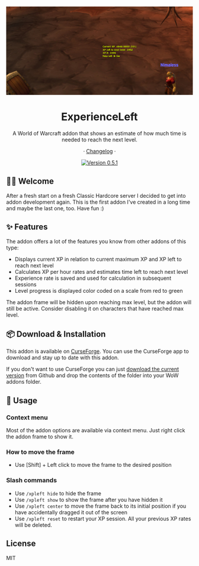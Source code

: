 <div align="center">

![Screenshot][image-screenshot]

# ExperienceLeft

A World of Warcraft addon that shows an estimate of how much time is needed to reach the next level.

· [Changelog](./CHANGELOG.md) ·

[![Version 0.5.1][github-release-shield]][github-release-link]

</div>

## 👋🏻 Welcome

After a fresh start on a fresh Classic Hardcore server I decided to get into addon development again. This is the first addon I've created in a long time and maybe the last one, too. Have fun :)

## ✨ Features

The addon offers a lot of the features you know from other addons of this type:

-   Displays current XP in relation to current maximum XP and XP left to reach next level
-   Calculates XP per hour rates and estimates time left to reach next level
-   Experience rate is saved and used for calculation in subsequent sessions
-   Level progress is displayed color coded on a scale from red to green

The addon frame will be hidden upon reaching max level, but the addon will still be active. Consider disabling it on characters that have reached max level.

## 📦 Download & Installation

This addon is available on [CurseForge][curseforge-release-link]. You can use the CurseForge app to download and stay up to date with this addon.

If you don't want to use CurseForge you can just [download the current version][github-release-link] from Github and drop the contents of the folder into your WoW addons folder.

## 🔨 Usage

### Context menu

Most of the addon options are available via context menu. Just right click the addon frame to show it.

### How to move the frame

-   Use [Shift] + Left click to move the frame to the desired position

### Slash commands

-   Use `/xpleft hide` to hide the frame
-   Use `/xpleft show` to show the frame after you have hidden it
-   Use `/xpleft center` to move the frame back to its initial position if you have accidentally dragged it out of the screen
-   Use `/xpleft reset` to restart your XP session. All your previous XP rates will be deleted.

## License

MIT

<!-- Links -->

[curseforge-release-link]: https://www.curseforge.com/wow/addons/experience-left
[github-release-shield]: https://img.shields.io/badge/version-0.5.1-blue?color=369eff&labelColor=black&logo=github
[github-release-link]: https://github.com/hjenneberg/wow-experience-left/releases/tag/0.5.1
[image-screenshot]: ./docs/images/screenshot.png
